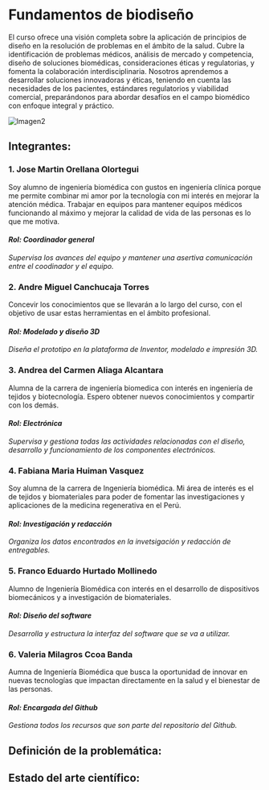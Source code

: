 # Fundamentos de biodiseño
El curso ofrece una visión completa sobre la aplicación de principios de diseño en la resolución de problemas en el ámbito de la salud. Cubre la identificación de problemas médicos, análisis de mercado y competencia, diseño de soluciones biomédicas, consideraciones éticas y regulatorias, y fomenta la colaboración interdisciplinaria. Nosotros aprendemos a desarrollar soluciones innovadoras y éticas, teniendo en cuenta las necesidades de los pacientes, estándares regulatorios y viabilidad comercial, preparándonos para abordar desafíos en el campo biomédico con enfoque integral y práctico.



![Imagen2](https://github.com/Valeri0206/Fundamentos-de-Biodise-o/assets/164528953/97d9e398-7d01-4792-a2b7-a2c3c0ac4caf)

## Integrantes:
### 1. Jose Martin Orellana Olortegui

Soy alumno de ingeniería biomédica con gustos en ingeniería clínica porque me permite combinar mi amor por la tecnología con mi interés en mejorar la atención médica. Trabajar en equipos para mantener equipos médicos funcionando al máximo y mejorar la calidad de vida de las personas es lo que me motiva.

   #### *Rol: Coordinador general*
   *Supervisa los avances del equipo y mantener una asertiva comunicación entre el coodinador y el equipo.*

### 2. Andre Miguel Canchucaja Torres

Concevir los conocimientos que se llevarán a lo largo del curso, con el objetivo de usar estas herramientas en el ámbito profesional.

   #### *Rol: Modelado y diseño 3D*

   *Diseña el prototipo en la plataforma de Inventor, modelado e impresión 3D.*

### 3. Andrea del Carmen Aliaga Alcantara

Alumna de la carrera de ingeniería biomedica con interés en ingeniería de tejidos y biotecnología. Espero obtener nuevos conocimientos y compartir con los demás.

   #### *Rol: Electrónica*
   
   *Supervisa y gestiona todas las actividades relacionadas con el diseño, desarrollo y funcionamiento de los componentes electrónicos.*

### 4. Fabiana Maria Huiman Vasquez

Soy alumna de la carrera de Ingeniería biomédica. Mi área de interés es el de tejidos y biomateriales para poder de fomentar las investigaciones y aplicaciones de la medicina regenerativa en el Perú.

   #### *Rol: Investigación y redacción*

   *Organiza los datos encontrados en la invetsigación y redacción de entregables.*

### 5. Franco Eduardo Hurtado Mollinedo

Alumno de Ingeniería Biomédica con interés en el desarrollo de dispositivos biomecánicos y a investigación de biomateriales.
 
   #### *Rol: Diseño del software*

   *Desarrolla y estructura la interfaz del software que se va a utilizar.*
   
### 6. Valeria Milagros Ccoa Banda 

  Aumna de Ingeniería Biomédica que busca la oportunidad de innovar en nuevas tecnologías que impactan directamente en la salud y el bienestar de las personas.

   #### *Rol: Encargada del Github*
   
   *Gestiona todos los recursos que son parte del repositorio del Github.*

## Definición de la problemática:

## Estado del arte científico:

   
